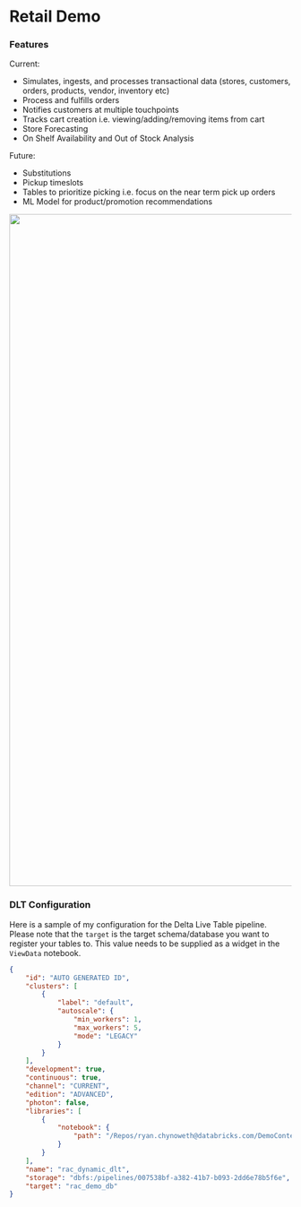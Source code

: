 # Retail Demo 


### Features
Current: 
- Simulates, ingests, and processes transactional data (stores, customers, orders, products, vendor, inventory etc)
- Process and fulfills orders 
- Notifies customers at multiple touchpoints 
- Tracks cart creation i.e. viewing/adding/removing items from cart   
- Store Forecasting 
- On Shelf Availability and Out of Stock Analysis 

Future: 
- Substitutions 
- Pickup timeslots 
- Tables to prioritize picking i.e. focus on the near term pick up orders 
- ML Model for product/promotion recommendations



<img src="https://racadlsgen2.blob.core.windows.net/public/RCGDemosDiagrams.png" width = 1200/>



### DLT Configuration
Here is a sample of my configuration for the Delta Live Table pipeline. Please note that the `target` is the target schema/database you want to register your tables to. This value needs to be supplied as a widget in the `ViewData` notebook.  
```json
{
    "id": "AUTO GENERATED ID",
    "clusters": [
        {
            "label": "default",
            "autoscale": {
                "min_workers": 1,
                "max_workers": 5,
                "mode": "LEGACY"
            }
        }
    ],
    "development": true,
    "continuous": true,
    "channel": "CURRENT",
    "edition": "ADVANCED",
    "photon": false,
    "libraries": [
        {
            "notebook": {
                "path": "/Repos/ryan.chynoweth@databricks.com/DemoContent/delta_demos/DLT/dynamic_dlt/DLT_Pipeline"
            }
        }
    ],
    "name": "rac_dynamic_dlt",
    "storage": "dbfs:/pipelines/007538bf-a382-41b7-b093-2dd6e78b5f6e",
    "target": "rac_demo_db"
}
```